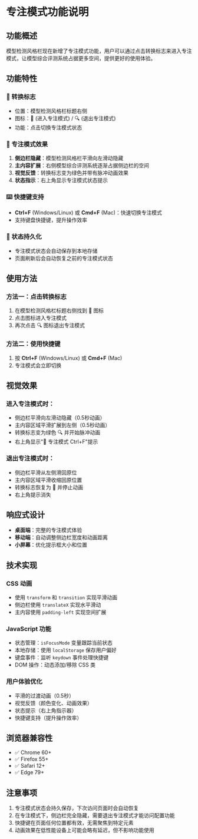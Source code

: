 # 专注模式功能说明

## 功能概述

模型检测风格栏现在新增了专注模式功能，用户可以通过点击转换标志来进入专注模式，让模型综合评测系统占据更多空间，提供更好的使用体验。

## 功能特性

### 🎯 转换标志
- 位置：模型检测风格栏标题右侧
- 图标：🎯 (进入专注模式) / 🔍 (退出专注模式)
- 功能：点击切换专注模式状态

### 🚀 专注模式效果
1. **侧边栏隐藏**：模型检测风格栏平滑向左滑动隐藏
2. **主内容扩展**：右侧模型综合评测系统逐渐占据侧边栏的空间
3. **视觉反馈**：转换标志变为绿色并带有脉冲动画效果
4. **状态指示**：右上角显示专注模式状态提示

### ⌨️ 快捷键支持
- **Ctrl+F** (Windows/Linux) 或 **Cmd+F** (Mac)：快速切换专注模式
- 支持键盘快捷键，提升操作效率

### 💾 状态持久化
- 专注模式状态会自动保存到本地存储
- 页面刷新后会自动恢复之前的专注模式状态

## 使用方法

### 方法一：点击转换标志
1. 在模型检测风格栏标题右侧找到 🎯 图标
2. 点击图标进入专注模式
3. 再次点击 🔍 图标退出专注模式

### 方法二：使用快捷键
1. 按 **Ctrl+F** (Windows/Linux) 或 **Cmd+F** (Mac)
2. 专注模式会立即切换

## 视觉效果

### 进入专注模式时：
- 侧边栏平滑向左滑动隐藏（0.5秒动画）
- 主内容区域平滑扩展到左侧（0.5秒动画）
- 转换标志变为绿色 🔍 并开始脉冲动画
- 右上角显示"🎯 专注模式 Ctrl+F"提示

### 退出专注模式时：
- 侧边栏平滑从左侧滑回原位
- 主内容区域平滑收缩回原位置
- 转换标志恢复为 🎯 并停止动画
- 右上角提示消失

## 响应式设计

- **桌面端**：完整的专注模式体验
- **移动端**：自动调整侧边栏宽度和动画距离
- **小屏幕**：优化提示框大小和位置

## 技术实现

### CSS 动画
- 使用 `transform` 和 `transition` 实现平滑动画
- 侧边栏使用 `translateX` 实现水平滑动
- 主内容使用 `padding-left` 实现空间扩展

### JavaScript 功能
- 状态管理：`isFocusMode` 变量跟踪当前状态
- 本地存储：使用 `localStorage` 保存用户偏好
- 键盘事件：监听 `keydown` 事件处理快捷键
- DOM 操作：动态添加/移除 CSS 类

### 用户体验优化
- 平滑的过渡动画（0.5秒）
- 视觉反馈（颜色变化、动画效果）
- 状态提示（右上角指示器）
- 快捷键支持（提升操作效率）

## 浏览器兼容性

- ✅ Chrome 60+
- ✅ Firefox 55+
- ✅ Safari 12+
- ✅ Edge 79+

## 注意事项

1. 专注模式状态会持久保存，下次访问页面时会自动恢复
2. 在专注模式下，侧边栏完全隐藏，需要退出专注模式才能访问配置功能
3. 快捷键在页面任何位置都有效，无需聚焦到特定元素
4. 动画效果在低性能设备上可能会略有延迟，但不影响功能使用

